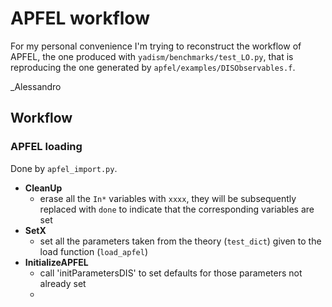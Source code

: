 # APFEL workflow

For my personal convenience I'm trying to reconstruct the workflow of APFEL, the
one produced with `yadism/benchmarks/test_LO.py`, that is reproducing the one
generated by `apfel/examples/DISObservables.f`.

_Alessandro

## Workflow

### APFEL loading

Done by `apfel_import.py`.

- **CleanUp**
    - erase all the `In*` variables with `xxxx`, they will be subsequently
      replaced with `done` to indicate that the corresponding variables are set
- **SetX**
    - set all the parameters taken from the theory (`test_dict`) given to the
      load function (`load_apfel`)
- **InitializeAPFEL**
    - call 'initParametersDIS' to set defaults for those parameters not already
      set
    -
